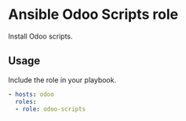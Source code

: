 # Ansible Odoo Scripts role

Install Odoo scripts.

## Usage

Include the role in your playbook.

```yml
- hosts: odoo
  roles:
  - role: odoo-scripts
```
